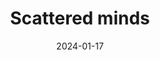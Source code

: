 ---
emoji: 🤯
title: Scattered minds
description: My notes from the book scattered minds
date: 2024-01-17
layout: base
---